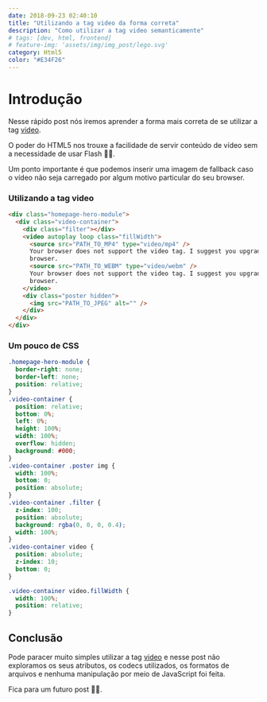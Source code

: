 ```yaml
---
date: 2018-09-23 02:40:10
title: "Utilizando a tag video da forma correta"
description: "Como utilizar a tag video semanticamente"
# tags: [dev, html, frontend]
# feature-img: 'assets/img/img_post/lego.svg'
category: Html5
color: "#E34F26"
---
```


# Introdução

Nesse rápido post nós iremos aprender a forma mais correta de se utilizar a tag [video](https://developer.mozilla.org/pt-BR/docs/Web/HTML/Element/video).

O poder do HTML5 nos trouxe a facilidade de servir conteúdo de vídeo sem a necessidade de usar Flash 🙏🏽.

Um ponto importante é que podemos inserir uma imagem de fallback caso o vídeo não seja carregado por algum motivo particular do seu browser.

### Utilizando a tag video

```html
<div class="homepage-hero-module">
  <div class="video-container">
    <div class="filter"></div>
    <video autoplay loop class="fillWidth">
      <source src="PATH_TO_MP4" type="video/mp4" />
      Your browser does not support the video tag. I suggest you upgrade your
      browser.
      <source src="PATH_TO_WEBM" type="video/webm" />
      Your browser does not support the video tag. I suggest you upgrade your
      browser.
    </video>
    <div class="poster hidden">
      <img src="PATH_TO_JPEG" alt="" />
    </div>
  </div>
</div>
```

### Um pouco de CSS

```css
.homepage-hero-module {
  border-right: none;
  border-left: none;
  position: relative;
}
.video-container {
  position: relative;
  bottom: 0%;
  left: 0%;
  height: 100%;
  width: 100%;
  overflow: hidden;
  background: #000;
}
.video-container .poster img {
  width: 100%;
  bottom: 0;
  position: absolute;
}
.video-container .filter {
  z-index: 100;
  position: absolute;
  background: rgba(0, 0, 0, 0.4);
  width: 100%;
}
.video-container video {
  position: absolute;
  z-index: 10;
  bottom: 0;
}

.video-container video.fillWidth {
  width: 100%;
  position: relative;
}
```

## Conclusão

Pode paracer muito simples utilizar a tag [video](https://developer.mozilla.org/pt-BR/docs/Web/HTML/Element/video) e nesse post não exploramos os seus atributos, os codecs utilizados, os formatos de arquivos e nenhuma manipulação por meio de JavaScript foi feita.

Fica para um futuro post 👍🏾.
